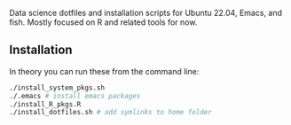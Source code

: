 Data science dotfiles and installation scripts for Ubuntu 22.04, Emacs, and
fish. Mostly focused on R and related tools for now.

## Installation

In theory you can run these from the command line:

```sh
./install_system_pkgs.sh
./.emacs # install emacs packages
./install_R_pkgs.R
./install_dotfiles.sh # add symlinks to home folder
```
